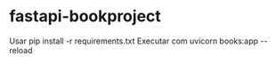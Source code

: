# fastapi-bookproject

Usar pip install -r requirements.txt 
Executar com uvicorn books:app --reload